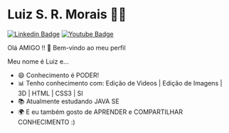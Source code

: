

<!--
**luizdossrmorais/luizdossrmorais** is a ✨ _special_ ✨ repository because its `README.md` (this file) appears on your GitHub profile.
### Hi there 👋
Here are some ideas to get you started:

- 🔭 I’m currently working on ...
- 🌱 I’m currently learning ...
- 👯 I’m looking to collaborate on ...
- 🤔 I’m looking for help with ...
- 💬 Ask me about ...
- 📫 How to reach me: ...
- 😄 Pronouns: ...
- ⚡ Fun fact: ...
-->

# Luiz S. R. Morais :man_technologist:

[![Linkedin Badge](https://img.shields.io/badge/-Linkedin-blue?style=flat-square&logo=Linkedin&logoColor=white&link=https://www.linkedin.com/in/luizdossrmorais/)](https://www.linkedin.com/in/luizdossrmorais/)
[![Youtube Badge](https://img.shields.io/badge/-Youtube-c14438?style=flat-square&logo=Youtube&logoColor=white&link=https://www.youtube.com/channel/UCFhg5-PLEolUovcsXVPEGAw?view_as=subscriber)](https://www.youtube.com/channel/UCFhg5-PLEolUovcsXVPEGAw?view_as=subscriber)

Olá AMIGO !! 👋 Bem-vindo ao meu perfil

Meu nome é Luiz e...

- 😄 Conhecimento é PODER!
- 📊 Tenho conhecimento com: Edição de Videos | Edição de Imagens | 3D | HTML | CSS3 | SI
- 📚 Atualmente estudando JAVA SE
- 🌍 E eu também gosto de APRENDER e COMPARTILHAR CONHECIMENTO :)

